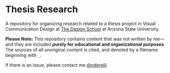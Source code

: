 # Thesis Research

A repository for organizing research related to a thesis project in Visual Communication Design at [The Design School](//design.asu.edu) at Arizona State University.

**Please Note:** This repository contains content that was not written by me— and they are included **purely for educational and organizational purposes**. The sources of all unoriginal content is cited, and denoted by a filename beginning with `_`.

If there is an issue, please contact me [@nderelli](//twitter.com/nderelli).
